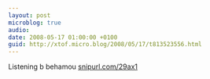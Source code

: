 ```yaml
---
layout: post
microblog: true
audio: 
date: 2008-05-17 01:00:00 +0100
guid: http://xtof.micro.blog/2008/05/17/t813523556.html
---
```

Listening b behamou [snipurl.com/29ax1](http://snipurl.com/29ax1)
